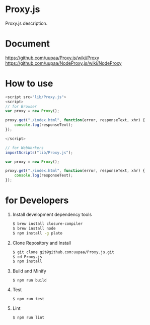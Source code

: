 
Proxy.js
=========

Proxy.js description.

# Document

https://github.com/uupaa/Proxy.js/wiki/Proxy
https://github.com/uupaa/NodeProxy.js/wiki/NodeProxy

# How to use

```js
<script src="lib/Proxy.js">
<script>
// for Browser
var proxy = new Proxy();

proxy.get("./index.html", function(error, responseText, xhr) {
    console.log(responseText);
});

</script>
```

```js
// for WebWorkers
importScripts("lib/Proxy.js");

var proxy = new Proxy();

proxy.get("./index.html", function(error, responseText, xhr) {
    console.log(responseText);
});
```


# for Developers

1. Install development dependency tools

    ```sh
    $ brew install closure-compiler
    $ brew install node
    $ npm install -g plato
    ```

2. Clone Repository and Install

    ```sh
    $ git clone git@github.com:uupaa/Proxy.js.git
    $ cd Proxy.js
    $ npm install
    ```

3. Build and Minify

    `$ npm run build`

4. Test

    `$ npm run test`

5. Lint

    `$ npm run lint`


